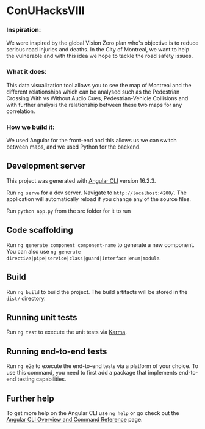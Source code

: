 # ConUHacksVIII

### Inspiration: 
We were inspired by the global Vision Zero plan who's objective is to reduce serious road injuries and deaths. In the City of Montreal, we want to help the vulnerable and with this idea we hope to tackle the road safety issues. 

### What it does:
This data visualization tool allows you to see the map of Montreal and the different relationships which can be analysed such as the Pedestrian Crossing With vs Without Audio Cues, Pedestrian-Vehicle Collisions and with further analysis the relationship between these two maps for any correlation.

### How we build it:
 We used Angular for the front-end and this allows us we can switch between maps, and we used Python for the backend.


## Development server

This project was generated with [Angular CLI](https://github.com/angular/angular-cli) version 16.2.3.

Run `ng serve` for a dev server. Navigate to `http://localhost:4200/`. The application will automatically reload if you change any of the source files.

Run `python app.py` from the src folder for it to run

## Code scaffolding

Run `ng generate component component-name` to generate a new component. You can also use `ng generate directive|pipe|service|class|guard|interface|enum|module`.

## Build

Run `ng build` to build the project. The build artifacts will be stored in the `dist/` directory.

## Running unit tests

Run `ng test` to execute the unit tests via [Karma](https://karma-runner.github.io).

## Running end-to-end tests

Run `ng e2e` to execute the end-to-end tests via a platform of your choice. To use this command, you need to first add a package that implements end-to-end testing capabilities.

## Further help

To get more help on the Angular CLI use `ng help` or go check out the [Angular CLI Overview and Command Reference](https://angular.io/cli) page.
